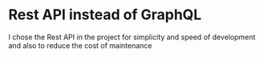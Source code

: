 # Rest API instead of GraphQL

I chose the Rest API in the project for simplicity and speed of development and also to reduce the cost of maintenance
